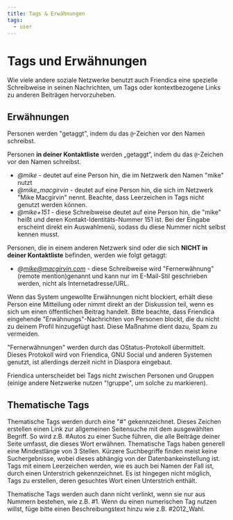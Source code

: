 ```yaml
---
title: Tags & Erwähnungen
tags:
  - user
---
```

# Tags und Erwähnungen

Wie viele andere soziale Netzwerke benutzt auch Friendica eine spezielle Schreibweise in seinen Nachrichten, um Tags oder kontextbezogene Links zu anderen Beiträgen hervorzuheben.

## Erwähnungen

Personen werden "getaggt", indem du das `@`-Zeichen vor den Namen schreibst. 

Personen **in deiner Kontaktliste** werden „getaggt“, indem du das `@`-Zeichen vor den Namen schreibst. 
 
* *@mike* - deutet auf eine Person hin, die im Netzwerk den Namen "mike" nutzt
* *@mike_macgirvin* - deutet auf eine Person hin, die sich im Netzwerk "Mike Macgirvin" nennt. Beachte, dass Leerzeichen in Tags nicht genutzt werden können.
* *@mike+151* - diese Schreibweise deutet auf eine Person hin, die "mike" heißt und deren Kontakt-Identitäts-Nummer 151 ist. Bei der Eingabe erscheint direkt ein Auswahlmenü, sodass du diese Nummer nicht selbst kennen musst. 

Personen, die in einem anderen Netzwerk sind oder die sich **NICHT in deiner Kontaktliste** befinden, werden wie folgt getaggt: 
 
* *@mike@macgirvin.com* - diese Schreibweise wird "Fernerwähnung" (remote mention)genannt und kann nur im E-Mail-Stil geschrieben werden, nicht als Internetadresse/URL.

Wenn das System ungewollte Erwähnungen nicht blockiert, erhält diese Person eine Mitteilung oder nimmt direkt an der Diskussion teil, wenn es sich um einen öffentlichen Beitrag handelt. 
Bitte beachte, dass Friendica eingehende "Erwähnungs"-Nachrichten von Personen blockt, die du nicht zu deinem Profil hinzugefügt hast. 
Diese Maßnahme dient dazu, Spam zu vermeiden.

"Fernerwähnungen" werden durch das OStatus-Protokoll übermittelt. 
Dieses Protokoll wird von Friendica, GNU Social und anderen Systemen genutzt, ist allerdings derzeit nicht in Diaspora eingebaut. 

Friendica unterscheidet bei Tags nicht zwischen Personen und Gruppen (einige andere Netzwerke nutzen "!gruppe", um solche zu markieren).

## Thematische Tags

Thematische Tags werden durch eine "#" gekennzeichnet. 
Dieses Zeichen erstellen einen Link zur allgemeinen Seitensuche mit dem ausgewählten Begriff. 
So wird z.B. #Autos zu einer Suche führen, die alle Beiträge deiner Seite umfasst, die dieses Wort erwähnen. 
Thematische Tags haben generell eine Mindestlänge von 3 Stellen. 
Kürzere Suchbegriffe finden meist keine Suchergebnisse, wobei dieses abhängig von der Datenbankeinstellung ist. 
Tags mit einem Leerzeichen werden, wie es auch bei Namen der Fall ist, durch einen Unterstrich gekennzeichnet. 
Es ist hingegen nicht möglich, Tags zu erstellen, deren gesuchtes Wort einen Unterstrich enthält. 

Thematische Tags werden auch dann nicht verlinkt, wenn sie nur aus Nummern bestehen, wie z.B. #1. Wenn du einen numerischen Tag nutzen willst, füge bitte einen Beschreibungstext hinzu wie z.B. #2012_Wahl.
